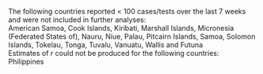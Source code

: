 The following countries reported < 100 cases/tests over the last 7 weeks and were not included in further analyses:<br>American Samoa, Cook Islands, Kiribati, Marshall Islands, Micronesia (Federated States of), Nauru, Niue, Palau, Pitcairn Islands, Samoa, Solomon Islands, Tokelau, Tonga, Tuvalu, Vanuatu, Wallis and Futuna
<br>
Estimates of *r* could not be produced for the following countries:<br>Philippines
<br>

